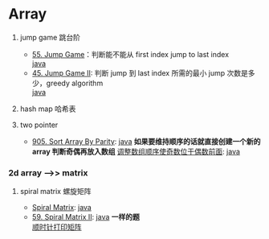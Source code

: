 # Array

1. jump game 跳台阶

   - [55. Jump Game](https://leetcode.com/problems/jump-game/)：判断能不能从 first index jump to last index  
     [java](/solution_java/0055_Jump_Game.java)
   - [45. Jump Game II](https://leetcode.com/problems/jump-game-ii/): 判断 jump 到 last index 所需的最小 jump 次数是多少，greedy algorithm  
     [ java](/solution_java/0045_Jump_Game_II.java)

2. hash map 哈希表

3. two pointer

   - [905. Sort Array By Parity](https://leetcode.com/problems/sort-array-by-parity/):
     [java](/solution_java/0905_Sort_Array_By_Parity.java)
     **如果要维持顺序的话就直接创建一个新的 array 判断奇偶再放入数组**
     [调整数组顺序使奇数位于偶数前面](https://www.nowcoder.com/practice/ef1f53ef31ca408cada5093c8780f44b?tpId=13&&tqId=11166&rp=1&ru=/ta/coding-interviews&qru=/ta/coding-interviews/question-ranking):
     [java](/牛客网/JZ13_调整数组顺序使奇数位于偶数前面.java)

### 2d array -->> matrix

1. spiral matrix 螺旋矩阵

   - [Spiral Matrix](https://leetcode.com/problems/spiral-matrix/):
     [java](/solution_java/0054_Spiral_Matrix.java)
   - [59. Spiral Matrix II](https://leetcode.com/problems/spiral-matrix-ii/):
     [java](/solution_java/0059_Spiral_Matrix_II.java)
     **一样的题**  
     [顺时针打印矩阵](https://www.nowcoder.com/practice/9b4c81a02cd34f76be2659fa0d54342a?tpId=13&&tqId=11172&rp=1&ru=/ta/coding-interviews&qru=/ta/coding-interviews/question-ranking)
